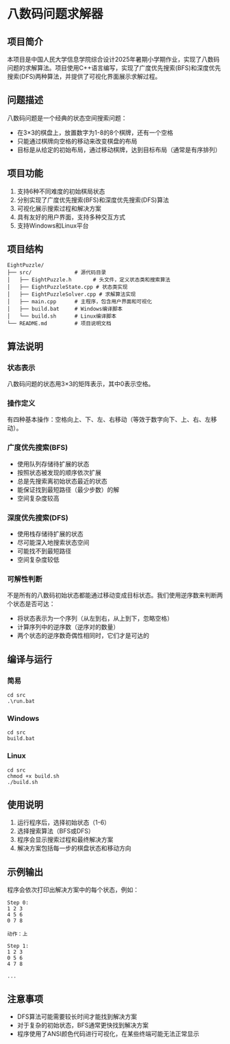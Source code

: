 # 八数码问题求解器

## 项目简介

本项目是中国人民大学信息学院综合设计2025年暑期小学期作业，实现了八数码问题的求解算法。项目使用C++语言编写，实现了广度优先搜索(BFS)和深度优先搜索(DFS)两种算法，并提供了可视化界面展示求解过程。

## 问题描述

八数码问题是一个经典的状态空间搜索问题：

- 在3×3的棋盘上，放置数字为1-8的8个棋牌，还有一个空格
- 只能通过棋牌向空格的移动来改变棋盘的布局
- 目标是从给定的初始布局，通过移动棋牌，达到目标布局（通常是有序排列）

## 项目功能

1. 支持6种不同难度的初始棋局状态
2. 分别实现了广度优先搜索(BFS)和深度优先搜索(DFS)算法
3. 可视化展示搜索过程和解决方案
4. 具有友好的用户界面，支持多种交互方式
5. 支持Windows和Linux平台

## 项目结构

```
EightPuzzle/
├── src/              # 源代码目录
│   ├── EightPuzzle.h       # 头文件，定义状态类和搜索算法
│   ├── EightPuzzleState.cpp # 状态类实现
│   ├── EightPuzzleSolver.cpp # 求解算法实现
│   ├── main.cpp      # 主程序，包含用户界面和可视化
│   ├── build.bat     # Windows编译脚本
│   └── build.sh      # Linux编译脚本
└── README.md         # 项目说明文档
```

## 算法说明

### 状态表示

八数码问题的状态用3×3的矩阵表示，其中0表示空格。

### 操作定义

有四种基本操作：空格向上、下、左、右移动（等效于数字向下、上、右、左移动）。

### 广度优先搜索(BFS)

- 使用队列存储待扩展的状态
- 按照状态被发现的顺序依次扩展
- 总是先搜索离初始状态最近的状态
- 能保证找到最短路径（最少步数）的解
- 空间复杂度较高

### 深度优先搜索(DFS)

- 使用栈存储待扩展的状态
- 尽可能深入地搜索状态空间
- 可能找不到最短路径
- 空间复杂度较低

### 可解性判断

不是所有的八数码初始状态都能通过移动变成目标状态。我们使用逆序数来判断两个状态是否可达：

- 将状态表示为一个序列（从左到右，从上到下，忽略空格）
- 计算序列中的逆序数（逆序对的数量）
- 两个状态的逆序数奇偶性相同时，它们才是可达的

## 编译与运行

### 简易
```
cd src
.\run.bat
 ```

### Windows

```
cd src
build.bat
```

### Linux

```
cd src
chmod +x build.sh
./build.sh
```

## 使用说明

1. 运行程序后，选择初始状态（1-6）
2. 选择搜索算法（BFS或DFS）
3. 程序会显示搜索过程和最终解决方案
4. 解决方案包括每一步的棋盘状态和移动方向

## 示例输出

程序会依次打印出解决方案中的每个状态，例如：

```
Step 0:
1 2 3
4 5 6
0 7 8

动作：上

Step 1:
1 2 3
0 5 6
4 7 8

...
```

## 注意事项

- DFS算法可能需要较长时间才能找到解决方案
- 对于复杂的初始状态，BFS通常更快找到解决方案
- 程序使用了ANSI颜色代码进行可视化，在某些终端可能无法正常显示
